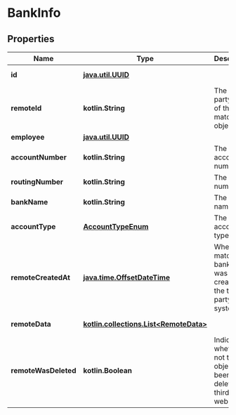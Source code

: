 
# BankInfo

## Properties
Name | Type | Description | Notes
------------ | ------------- | ------------- | -------------
**id** | [**java.util.UUID**](java.util.UUID.md) |  |  [optional] [readonly]
**remoteId** | **kotlin.String** | The third-party API ID of the matching object. |  [optional]
**employee** | [**java.util.UUID**](java.util.UUID.md) |  |  [optional]
**accountNumber** | **kotlin.String** | The account number. |  [optional]
**routingNumber** | **kotlin.String** | The routing number. |  [optional]
**bankName** | **kotlin.String** | The bank name. |  [optional]
**accountType** | [**AccountTypeEnum**](AccountTypeEnum.md) | The bank account type |  [optional]
**remoteCreatedAt** | [**java.time.OffsetDateTime**](java.time.OffsetDateTime.md) | When the matching bank object was created in the third party system. |  [optional]
**remoteData** | [**kotlin.collections.List&lt;RemoteData&gt;**](RemoteData.md) |  |  [optional] [readonly]
**remoteWasDeleted** | **kotlin.Boolean** | Indicates whether or not this object has been deleted by third party webhooks. |  [optional] [readonly]



